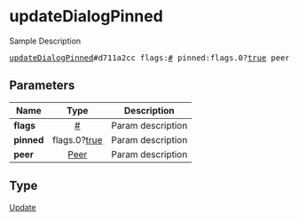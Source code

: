# updateDialogPinned

Sample Description

<pre>
<a href="../constructor/updateDialogPinned.md">updateDialogPinned</a>#d711a2cc flags:<a href="../type/#.md">#</a> pinned:flags.0?<a href="../type/true.md">true</a> peer:<a href="../type/Peer.md">Peer</a> = <a href="../type/Update.md">Update</a>;</pre>
## Parameters

| Name | Type | Description |
|------|:----:|-------------|
| **flags** | <a href="../type/#.md">#</a> | Param description |
| **pinned** | flags.0?<a href="../type/true.md">true</a> | Param description |
| **peer** | <a href="../type/Peer.md">Peer</a> | Param description |

## Type

<a href="../type/Update.md">Update</a>
